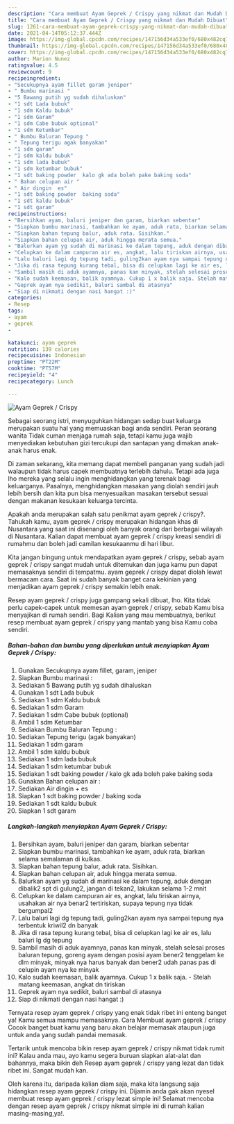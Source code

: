 ```yaml
---
description: "Cara membuat Ayam Geprek / Crispy yang nikmat dan Mudah Dibuat"
title: "Cara membuat Ayam Geprek / Crispy yang nikmat dan Mudah Dibuat"
slug: 1261-cara-membuat-ayam-geprek-crispy-yang-nikmat-dan-mudah-dibuat
date: 2021-04-14T05:12:37.444Z
image: https://img-global.cpcdn.com/recipes/147156d34a533ef0/680x482cq70/ayam-geprek-crispy-foto-resep-utama.jpg
thumbnail: https://img-global.cpcdn.com/recipes/147156d34a533ef0/680x482cq70/ayam-geprek-crispy-foto-resep-utama.jpg
cover: https://img-global.cpcdn.com/recipes/147156d34a533ef0/680x482cq70/ayam-geprek-crispy-foto-resep-utama.jpg
author: Marion Nunez
ratingvalue: 4.5
reviewcount: 9
recipeingredient:
- "Secukupnya ayam fillet garam jeniper"
- " Bumbu marinasi "
- "5 Bawang putih yg sudah dihaluskan"
- "1 sdt Lada bubuk"
- "1 sdm Kaldu bubuk"
- "1 sdm Garam"
- "1 sdm Cabe bubuk optional"
- "1 sdm Ketumbar"
- " Bumbu Baluran Tepung "
- " Tepung terigu agak banyakan"
- "1 sdm garam"
- "1 sdm kaldu bubuk"
- "1 sdm lada bubuk"
- "1 sdm ketumbar bubuk"
- "1 sdt baking powder  kalo gk ada boleh pake baking soda"
- " Bahan celupan air "
- " Air dingin  es"
- "1 sdt baking powder  baking soda"
- "1 sdt kaldu bubuk"
- "1 sdt garam"
recipeinstructions:
- "Bersihkan ayam, baluri jeniper dan garam, biarkan sebentar"
- "Siapkan bumbu marinasi, tambahkan ke ayam, aduk rata, biarkan selama semalaman di kulkas."
- "Siapkan bahan tepung balur, aduk rata. Sisihkan."
- "Siapkan bahan celupan air, aduk hingga merata semua."
- "Balurkan ayam yg sudah di marinasi ke dalam tepung, aduk dengan dibalik2 spt di gulung2, jangan di tekan2, lakukan selama 1-2 mnit"
- "Celupkan ke dalam campuran air es, angkat, lalu tiriskan airnya, usahakan air nya benar2 tertiriskan, supaya tepung nya tidak bergumpal2"
- "Lalu baluri lagi dg tepung tadi, guling2kan ayam nya sampai tepung nya terbentuk kriwil2 dn banyak"
- "Jika di rasa tepung kurang tebal, bisa di celupkan lagi ke air es, lalu baluri lg dg tepung"
- "Sambil masih di aduk ayamnya, panas kan minyak, stelah selesai proses baluran tepung, goreng ayam dengan posisi ayam bener2 tenggelam ke dlm minyak, minyak nya harus banyak dan bener2 udah panas pas di celupin ayam nya ke minyak"
- "Kalo sudah keemasan, balik ayamnya. Cukup 1 x balik saja. Stelah matang keemasan, angkat dn tiriskan"
- "Geprek ayam nya sedikit, baluri sambal di atasnya"
- "Siap di nikmati dengan nasi hangat :)"
categories:
- Resep
tags:
- ayam
- geprek
- 

katakunci: ayam geprek  
nutrition: 139 calories
recipecuisine: Indonesian
preptime: "PT22M"
cooktime: "PT57M"
recipeyield: "4"
recipecategory: Lunch

---
```



![Ayam Geprek / Crispy](https://img-global.cpcdn.com/recipes/147156d34a533ef0/680x482cq70/ayam-geprek-crispy-foto-resep-utama.jpg)

Sebagai seorang istri, menyuguhkan hidangan sedap buat keluarga merupakan suatu hal yang memuaskan bagi anda sendiri. Peran seorang  wanita Tidak cuman menjaga rumah saja, tetapi kamu juga wajib menyediakan kebutuhan gizi tercukupi dan santapan yang dimakan anak-anak harus enak.

Di zaman  sekarang, kita memang dapat membeli panganan yang sudah jadi walaupun tidak harus capek membuatnya terlebih dahulu. Tetapi ada juga lho mereka yang selalu ingin menghidangkan yang terenak bagi keluarganya. Pasalnya, menghidangkan masakan yang diolah sendiri jauh lebih bersih dan kita pun bisa menyesuaikan masakan tersebut sesuai dengan makanan kesukaan keluarga tercinta. 



Apakah anda merupakan salah satu penikmat ayam geprek / crispy?. Tahukah kamu, ayam geprek / crispy merupakan hidangan khas di Nusantara yang saat ini disenangi oleh banyak orang dari berbagai wilayah di Nusantara. Kalian dapat membuat ayam geprek / crispy kreasi sendiri di rumahmu dan boleh jadi camilan kesukaanmu di hari libur.

Kita jangan bingung untuk mendapatkan ayam geprek / crispy, sebab ayam geprek / crispy sangat mudah untuk ditemukan dan juga kamu pun dapat memasaknya sendiri di tempatmu. ayam geprek / crispy dapat diolah lewat bermacam cara. Saat ini sudah banyak banget cara kekinian yang menjadikan ayam geprek / crispy semakin lebih enak.

Resep ayam geprek / crispy juga gampang sekali dibuat, lho. Kita tidak perlu capek-capek untuk memesan ayam geprek / crispy, sebab Kamu bisa menyajikan di rumah sendiri. Bagi Kalian yang mau membuatnya, berikut resep membuat ayam geprek / crispy yang mantab yang bisa Kamu coba sendiri.

<!--inarticleads1-->

##### Bahan-bahan dan bumbu yang diperlukan untuk menyiapkan Ayam Geprek / Crispy:

1. Gunakan Secukupnya ayam fillet, garam, jeniper
1. Siapkan  Bumbu marinasi :
1. Sediakan 5 Bawang putih yg sudah dihaluskan
1. Gunakan 1 sdt Lada bubuk
1. Sediakan 1 sdm Kaldu bubuk
1. Sediakan 1 sdm Garam
1. Sediakan 1 sdm Cabe bubuk (optional)
1. Ambil 1 sdm Ketumbar
1. Sediakan  Bumbu Baluran Tepung :
1. Sediakan  Tepung terigu (agak banyakan)
1. Sediakan 1 sdm garam
1. Ambil 1 sdm kaldu bubuk
1. Sediakan 1 sdm lada bubuk
1. Sediakan 1 sdm ketumbar bubuk
1. Sediakan 1 sdt baking powder / kalo gk ada boleh pake baking soda
1. Gunakan  Bahan celupan air :
1. Sediakan  Air dingin + es
1. Siapkan 1 sdt baking powder / baking soda
1. Sediakan 1 sdt kaldu bubuk
1. Siapkan 1 sdt garam




<!--inarticleads2-->

##### Langkah-langkah menyiapkan Ayam Geprek / Crispy:

1. Bersihkan ayam, baluri jeniper dan garam, biarkan sebentar
1. Siapkan bumbu marinasi, tambahkan ke ayam, aduk rata, biarkan selama semalaman di kulkas.
1. Siapkan bahan tepung balur, aduk rata. Sisihkan.
1. Siapkan bahan celupan air, aduk hingga merata semua.
1. Balurkan ayam yg sudah di marinasi ke dalam tepung, aduk dengan dibalik2 spt di gulung2, jangan di tekan2, lakukan selama 1-2 mnit
1. Celupkan ke dalam campuran air es, angkat, lalu tiriskan airnya, usahakan air nya benar2 tertiriskan, supaya tepung nya tidak bergumpal2
1. Lalu baluri lagi dg tepung tadi, guling2kan ayam nya sampai tepung nya terbentuk kriwil2 dn banyak
1. Jika di rasa tepung kurang tebal, bisa di celupkan lagi ke air es, lalu baluri lg dg tepung
1. Sambil masih di aduk ayamnya, panas kan minyak, stelah selesai proses baluran tepung, goreng ayam dengan posisi ayam bener2 tenggelam ke dlm minyak, minyak nya harus banyak dan bener2 udah panas pas di celupin ayam nya ke minyak
1. Kalo sudah keemasan, balik ayamnya. Cukup 1 x balik saja. - Stelah matang keemasan, angkat dn tiriskan
1. Geprek ayam nya sedikit, baluri sambal di atasnya
1. Siap di nikmati dengan nasi hangat :)




Ternyata resep ayam geprek / crispy yang enak tidak ribet ini enteng banget ya! Kamu semua mampu memasaknya. Cara Membuat ayam geprek / crispy Cocok banget buat kamu yang baru akan belajar memasak ataupun juga untuk anda yang sudah pandai memasak.

Tertarik untuk mencoba bikin resep ayam geprek / crispy nikmat tidak rumit ini? Kalau anda mau, ayo kamu segera buruan siapkan alat-alat dan bahannya, maka bikin deh Resep ayam geprek / crispy yang lezat dan tidak ribet ini. Sangat mudah kan. 

Oleh karena itu, daripada kalian diam saja, maka kita langsung saja hidangkan resep ayam geprek / crispy ini. Dijamin anda gak akan nyesel membuat resep ayam geprek / crispy lezat simple ini! Selamat mencoba dengan resep ayam geprek / crispy nikmat simple ini di rumah kalian masing-masing,ya!.

